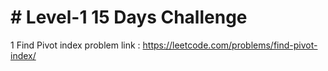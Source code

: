 # # Level-1 15 Days Challenge

1 Find Pivot index
problem link : https://leetcode.com/problems/find-pivot-index/
